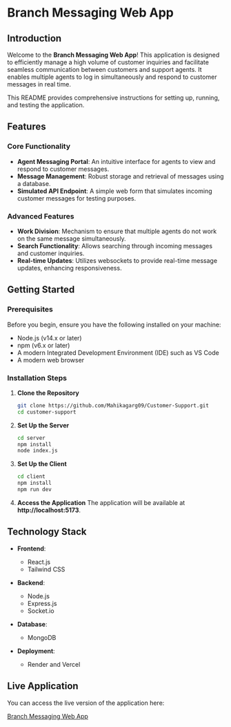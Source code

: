 # Branch Messaging Web App

## Introduction
Welcome to the **Branch Messaging Web App**! This application is designed to efficiently manage a high volume of customer inquiries and facilitate seamless communication between customers and support agents. It enables multiple agents to log in simultaneously and respond to customer messages in real time. 

This README provides comprehensive instructions for setting up, running, and testing the application.

## Features

### Core Functionality
- **Agent Messaging Portal**: An intuitive interface for agents to view and respond to customer messages.
- **Message Management**: Robust storage and retrieval of messages using a database.
- **Simulated API Endpoint**: A simple web form that simulates incoming customer messages for testing purposes.

### Advanced Features
- **Work Division**: Mechanism to ensure that multiple agents do not work on the same message simultaneously.
- **Search Functionality**: Allows searching through incoming messages and customer inquiries.
- **Real-time Updates**: Utilizes websockets to provide real-time message updates, enhancing responsiveness.

## Getting Started

### Prerequisites
Before you begin, ensure you have the following installed on your machine:
- Node.js (v14.x or later)
- npm (v6.x or later)
- A modern Integrated Development Environment (IDE) such as VS Code
- A modern web browser

### Installation Steps

1. **Clone the Repository**
   ```bash
   git clone https://github.com/Mahikagarg09/Customer-Support.git
   cd customer-support
   ```

2. **Set Up the Server**
   ```bash
   cd server
   npm install
   node index.js
   ```

3. **Set Up the Client**
   ```bash
   cd client
   npm install
   npm run dev
   ```

4. **Access the Application**
   The application will be available at **http://localhost:5173**.

## Technology Stack

- **Frontend**:
  - React.js
  - Tailwind CSS

- **Backend**:
  - Node.js
  - Express.js
  - Socket.io

- **Database**:
  - MongoDB

- **Deployment**:
  - Render and Vercel

## Live Application
You can access the live version of the application here:

[Branch Messaging Web App](https://customer-support-messaging.vercel.app/)
```
